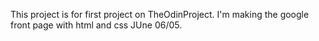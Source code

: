 This project is for first project on TheOdinProject.
I'm making the google front page with html and css
JUne 06/05.